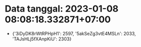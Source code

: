 # Data tanggal: 2023-01-08 08:08:18.332871+07:00

* {'3iDyDK8rWtRPHpH1': 2597, '5akSeZg3vtE4MSLn': 2033, 'TAJsHLj5fXAnpKiU': 2303}
